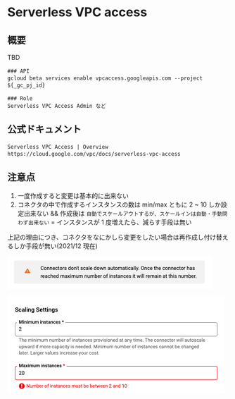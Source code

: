 # Serverless VPC access

## 概要

TBD

```
### API
gcloud beta services enable vpcaccess.googleapis.com --project ${_gc_pj_id}
```
```
### Role
Serverless VPC Access Admin など
```

## 公式ドキュメント

```
Serverless VPC Access | Overview 
https://cloud.google.com/vpc/docs/serverless-vpc-access
```

## 注意点

1. 一度作成すると変更は基本的に出来ない
1. コネクタの中で作成するインスタンスの数は min/max ともに 2 ~ 10 しか設定出来ない && 作成後は `自動でスケールアウトするが、スケールインは自動・手動問わず出来ない` = インスタンスが 1 度増えたら、減らす手段は無い

上記の理由につき、コネクタをなにかしら変更をしたい場合は再作成し付け替えるしか手段が無い(2021/12 現在)

![](./01.png)

![](./02.png)
